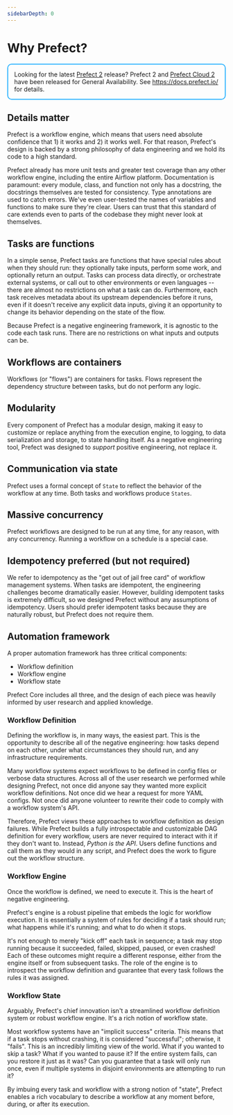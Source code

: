 ```yaml
---
sidebarDepth: 0
---
```


# Why Prefect?

<div style="border: 2px solid #27b1ff; border-radius: 10px; padding: 1em;">
Looking for the latest <a href="https://docs.prefect.io/">Prefect 2</a> release? Prefect 2 and <a href="https://app.prefect.cloud">Prefect Cloud 2</a> have been released for General Availability. See <a href="https://docs.prefect.io/">https://docs.prefect.io/</a> for details.
</div>

## Details matter

Prefect is a workflow engine, which means that users need absolute confidence that 1) it works and 2) it works well. For that reason, Prefect's design is backed by a strong philosophy of data engineering and we hold its code to a high standard.

Prefect already has more unit tests and greater test coverage than any other workflow engine, including the entire Airflow platform. Documentation is paramount: every module, class, and function not only has a docstring, the docstrings themselves are tested for consistency. Type annotations are used to catch errors. We've even user-tested the names of variables and functions to make sure they're clear. Users can trust that this standard of care extends even to parts of the codebase they might never look at themselves.

## Tasks are functions

In a simple sense, Prefect tasks are functions that have special rules about when they should run: they optionally take inputs, perform some work, and optionally return an output. Tasks can process data directly, or orchestrate external systems, or call out to other environments or even languages -- there are almost no restrictions on what a task can do. Furthermore, each task receives metadata about its upstream dependencies before it runs, even if it doesn't receive any explicit data inputs, giving it an opportunity to change its behavior depending on the state of the flow.

Because Prefect is a negative engineering framework, it is agnostic to the code each task runs. There are no restrictions on what inputs and outputs can be.

## Workflows are containers

Workflows (or "flows") are containers for tasks. Flows represent the dependency structure between tasks, but do not perform any logic.

## Modularity

Every component of Prefect has a modular design, making it easy to customize or replace anything from the execution engine, to logging, to data serialization and storage, to state handling itself. As a negative engineering tool, Prefect was designed to _support_ positive engineering, not replace it.

## Communication via state

Prefect uses a formal concept of `State` to reflect the behavior of the workflow at any time. Both tasks and workflows produce `States`.

## Massive concurrency

Prefect workflows are designed to be run at any time, for any reason, with any concurrency. Running a workflow on a schedule is a special case.

## Idempotency preferred (but not required)

We refer to idempotency as the "get out of jail free card" of workflow management systems. When tasks are idempotent, the engineering challenges become dramatically easier. However, building idempotent tasks is extremely difficult, so we designed Prefect without any assumptions of idempotency. Users should prefer idempotent tasks because they are naturally robust, but Prefect does not require them.

## Automation framework

A proper automation framework has three critical components:

- Workflow definition
- Workflow engine
- Workflow state

Prefect Core includes all three, and the design of each piece was heavily informed by user research and applied knowledge.

### Workflow Definition

Defining the workflow is, in many ways, the easiest part. This is the opportunity to describe all of the negative engineering: how tasks depend on each other, under what circumstances they should run, and any infrastructure requirements.

Many workflow systems expect workflows to be defined in config files or verbose data structures. Across all of the user research we performed while designing Prefect, not once did anyone say they wanted more explicit workflow definitions. Not once did we hear a request for more YAML configs. Not once did anyone volunteer to rewrite their code to comply with a workflow system's API.

Therefore, Prefect views these approaches to workflow definition as design failures. While Prefect builds a fully introspectable and customizable DAG definition for every workflow, users are never required to interact with it if they don't want to. Instead, _Python is the API_. Users define functions and call them as they would in any script, and Prefect does the work to figure out the workflow structure.

### Workflow Engine

Once the workflow is defined, we need to execute it. This is the heart of negative engineering.

Prefect's engine is a robust pipeline that embeds the logic for workflow execution. It is essentially a system of rules for deciding if a task should run; what happens while it's running; and what to do when it stops.

It's not enough to merely "kick off" each task in sequence; a task may stop running because it succeeded, failed, skipped, paused, or even crashed! Each of these outcomes might require a different response, either from the engine itself or from subsequent tasks. The role of the engine is to introspect the workflow definition and guarantee that every task follows the rules it was assigned.

### Workflow State

Arguably, Prefect's chief innovation isn't a streamlined workflow definition system or robust workflow engine. It's a rich notion of workflow state.

Most workflow systems have an "implicit success" criteria. This means that if a task stops without crashing, it is considered "successful"; otherwise, it "fails". This is an incredibly limiting view of the world. What if you wanted to skip a task? What if you wanted to pause it? If the entire system fails, can you restore it just as it was? Can you guarantee that a task will only run once, even if multiple systems in disjoint environments are attempting to run it?

By imbuing every task and workflow with a strong notion of "state", Prefect enables a rich vocabulary to describe a workflow at any moment before, during, or after its execution.
